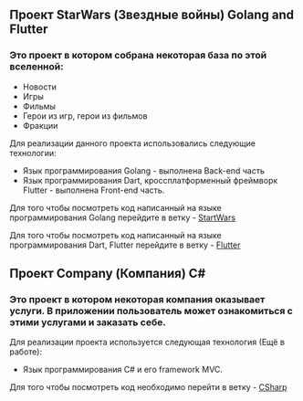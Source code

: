 ## Проект StarWars (Звездные войны) Golang and Flutter
### Это проект в котором собрана некоторая база по этой вселенной:
*   Новости   
*   Игры
*   Фильмы
*   Герои из игр, герои из фильмов
*   Фракции

Для реализации данного проекта использовались следующие технологии:
*   Язык программирования Golang - выполнена Back-end часть
*   Язык программирования Dart, кроссплатформенный фреймворк Flutter - выполнена Front-end часть.

Для того чтобы посмотреть код написанный на языке программирования Golang перейдите в ветку - [StartWars](https://github.com/GolangLev/StarWars/tree/StarWars)

Для того чтобы посмотреть код написанный на языке программирования Dart, Flutter перейдите в ветку - [Flutter](https://github.com/GolangLev/StarWars/tree/flutter)

## Проект Company (Компания) C# 
### Это проект в котором некоторая компания оказывает услуги. В приложении пользователь может ознакомиться с этими услугами и заказать себе.

Для реализации проекта используется следующая технология (Ещё в работе):
* Язык программирования C# и его framework MVC.

Для того чтобы посмотреть код необходимо перейти в ветку - [CSharp](https://github.com/GolangLev/StarWars/tree/CSharp)
